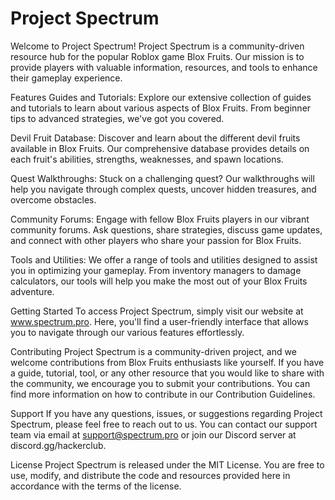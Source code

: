 # Project Spectrum

Welcome to Project Spectrum! Project Spectrum is a community-driven resource hub for the popular Roblox game Blox Fruits. Our mission is to provide players with valuable information, resources, and tools to enhance their gameplay experience.

Features Guides and Tutorials: Explore our extensive collection of guides and tutorials to learn about various aspects of Blox Fruits. From beginner tips to advanced strategies, we've got you covered.

Devil Fruit Database: Discover and learn about the different devil fruits available in Blox Fruits. Our comprehensive database provides details on each fruit's abilities, strengths, weaknesses, and spawn locations.

Quest Walkthroughs: Stuck on a challenging quest? Our walkthroughs will help you navigate through complex quests, uncover hidden treasures, and overcome obstacles.

Community Forums: Engage with fellow Blox Fruits players in our vibrant community forums. Ask questions, share strategies, discuss game updates, and connect with other players who share your passion for Blox Fruits.

Tools and Utilities: We offer a range of tools and utilities designed to assist you in optimizing your gameplay. From inventory managers to damage calculators, our tools will help you make the most out of your Blox Fruits adventure.

Getting Started To access Project Spectrum, simply visit our website at www.spectrum.pro. Here, you'll find a user-friendly interface that allows you to navigate through our various features effortlessly.

Contributing Project Spectrum is a community-driven project, and we welcome contributions from Blox Fruits enthusiasts like yourself. If you have a guide, tutorial, tool, or any other resource that you would like to share with the community, we encourage you to submit your contributions. You can find more information on how to contribute in our Contribution Guidelines.

Support If you have any questions, issues, or suggestions regarding Project Spectrum, please feel free to reach out to us. You can contact our support team via email at support@spectrum.pro or join our Discord server at discord.gg/hackerclub.

License Project Spectrum is released under the MIT License. You are free to use, modify, and distribute the code and resources provided here in accordance with the terms of the license.
